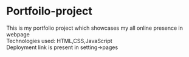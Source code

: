 # Portfoilo-project
This is my portfolio project which showcases my all online presence in webpage
<br>
Technologies used: HTML,CSS,JavaScript
<br>
Deployment link is present in setting->pages
